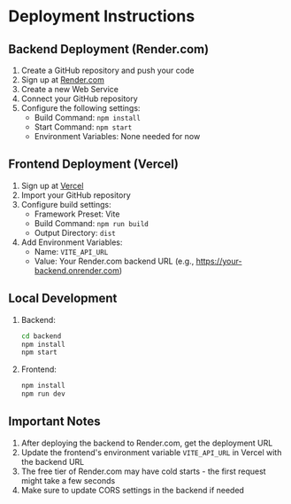 # Deployment Instructions

## Backend Deployment (Render.com)

1. Create a GitHub repository and push your code
2. Sign up at [Render.com](https://render.com)
3. Create a new Web Service
4. Connect your GitHub repository
5. Configure the following settings:
   - Build Command: `npm install`
   - Start Command: `npm start`
   - Environment Variables: None needed for now

## Frontend Deployment (Vercel)

1. Sign up at [Vercel](https://vercel.com)
2. Import your GitHub repository
3. Configure build settings:
   - Framework Preset: Vite
   - Build Command: `npm run build`
   - Output Directory: `dist`
4. Add Environment Variables:
   - Name: `VITE_API_URL`
   - Value: Your Render.com backend URL (e.g., https://your-backend.onrender.com)

## Local Development

1. Backend:
   ```bash
   cd backend
   npm install
   npm start
   ```

2. Frontend:
   ```bash
   npm install
   npm run dev
   ```

## Important Notes

1. After deploying the backend to Render.com, get the deployment URL
2. Update the frontend's environment variable `VITE_API_URL` in Vercel with the backend URL
3. The free tier of Render.com may have cold starts - the first request might take a few seconds
4. Make sure to update CORS settings in the backend if needed 
